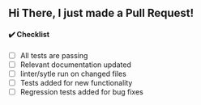 ## Hi There, I just made a Pull Request!

<!-- Please describe what you added, and add a screenshot if possible.
     That makes it easier to understand the change so we can :shipit: faster. -->

#### :heavy_check_mark: Checklist

<!--- Put an `x` in all the boxes that apply: -->

- [ ] All tests are passing
- [ ] Relevant documentation updated
- [ ] linter/sytle run on changed files
- [ ] Tests added for new functionality
- [ ] Regression tests added for bug fixes
